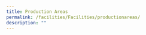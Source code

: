 ```yaml
---
title: Production Areas
permalink: /facilities/Facilities/productionareas/
description: ""
---
```


